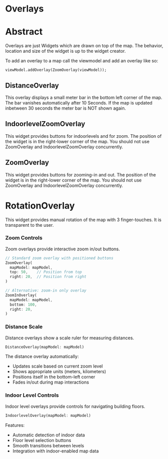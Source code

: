 # Overlays

# Abstract

Overlays are just Widgets which are drawn on top of the map. 
The behavior, location and size of the widget is up to the widget creator. 

To add an overlay to a map call the viewmodel and add an overlay like so:

    viewModel.addOverlay(ZoomOverlay(viewModel));

## DistanceOverlay

This overlay displays a small meter bar in the bottom left corner of the map. 
The bar vanishes automatically after 10 Seconds. If the map is updated inbetween 30 seconds
the meter bar is NOT shown again. 

## IndoorlevelZoomOverlay

This widget provides buttons for indoorlevels and for zoom. 
The position of the widget is in the right-lower corner of the map.
You should not use ZoomOverlay and IndoorlevelZoomOverlay concurrently.

## ZoomOverlay

This widget provides buttons for zooming-in and out.
The position of the widget is in the right-lower corner of the map.
You should not use ZoomOverlay and IndoorlevelZoomOverlay concurrently.

# RotationOverlay

This widget provides manual rotation of the map with 3 finger-touches. 
It is transparent to the user. 


### Zoom Controls

Zoom overlays provide interactive zoom in/out buttons.

```dart
// Standard zoom overlay with positioned buttons
ZoomOverlay(
  mapModel: mapModel,
  top: 50,    // Position from top
  right: 20,  // Position from right
)

// Alternative: zoom-in only overlay
ZoomInOverlay(
  mapModel: mapModel,
  bottom: 100,
  right: 20,
)
```

### Distance Scale

Distance overlays show a scale ruler for measuring distances.

```dart
DistanceOverlay(mapModel: mapModel)
```

The distance overlay automatically:
- Updates scale based on current zoom level
- Shows appropriate units (meters, kilometers)
- Positions itself in the bottom-left corner
- Fades in/out during map interactions

### Indoor Level Controls

Indoor level overlays provide controls for navigating building floors.

```dart
IndoorlevelOverlay(mapModel: mapModel)
```

Features:
- Automatic detection of indoor data
- Floor level selection buttons
- Smooth transitions between levels
- Integration with indoor-enabled map data

